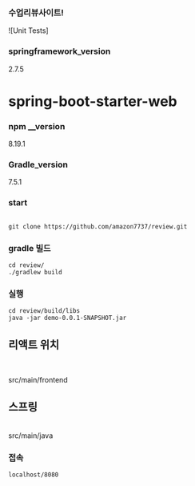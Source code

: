 ### 수업리뷰사이트!
![Unit Tests]

### springframework_version
2.7.5

# spring-boot-starter-web

### npm __version
8.19.1

### Gradle_version
7.5.1

### start

```

git clone https://github.com/amazon7737/review.git

```

### gradle 빌드

```
cd review/
./gradlew build 

```


### 실행

```
cd review/build/libs
java -jar demo-0.0.1-SNAPSHOT.jar
```

## 리액트 위치
<br>

src/main/frontend

## 스프링
<br>
src/main/java

### 접속
```
localhost/8080
```
